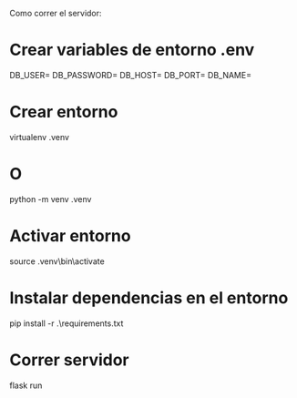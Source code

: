 Como correr el servidor:

# Crear variables de entorno .env
DB_USER=
DB_PASSWORD=
DB_HOST=
DB_PORT=
DB_NAME=

# Crear entorno
virtualenv .venv
# O
python -m venv .venv

# Activar entorno
source .venv\bin\activate

# Instalar dependencias en el entorno
pip install -r .\requirements.txt

# Correr servidor
flask run